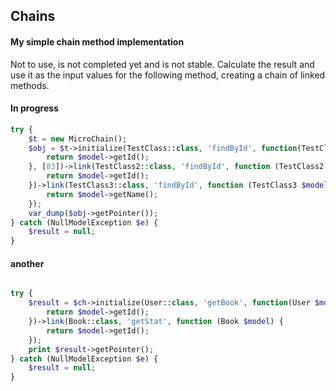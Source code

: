 ## Chains

#### My simple chain method implementation
Not to use, is not completed yet and is not stable.
Calculate the result and use it as the input values for the following method, creating a chain of linked methods.
#### In progress

```php
try {
    $t = new MicroChain();
    $obj = $t->initialize(TestClass::class, 'findById', function(TestClass $model) {
        return $model->getId();
    }, [83])->link(TestClass2::class, 'findById', function (TestClass2 $model) {
        return $model->getId();
    })->link(TestClass3::class, 'findById', function (TestClass3 $model) {
        return $model->getName();
    });
    var_dump($obj->getPointer());
} catch (NullModelException $e) {
    $result = null;
}
```

#### another

```php

try {
    $result = $ch->initialize(User::class, 'getBook', function(User $model) {
        return $model->getId();
    })->link(Book::class, 'getStat', function (Book $model) {
        return $model->getId();
    });
    print $result->getPointer();
} catch (NullModelException $e) {
    $result = null;
}

```
